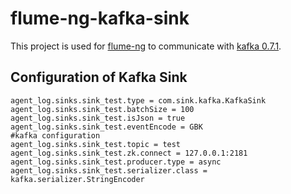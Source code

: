 flume-ng-kafka-sink
================

This project is used for [flume-ng](https://github.com/apache/flume) to communicate with [kafka 0.7.1](http://kafka.apache.org/07/quickstart.html).

Configuration of Kafka Sink
----------

    agent_log.sinks.sink_test.type = com.sink.kafka.KafkaSink
    agent_log.sinks.sink_test.batchSize = 100
    agent_log.sinks.sink_test.isJson = true
    agent_log.sinks.sink_test.eventEncode = GBK
    #kafka configuration
    agent_log.sinks.sink_test.topic = test
    agent_log.sinks.sink_test.zk.connect = 127.0.0.1:2181
    agent_log.sinks.sink_test.producer.type = async
    agent_log.sinks.sink_test.serializer.class = kafka.serializer.StringEncoder


